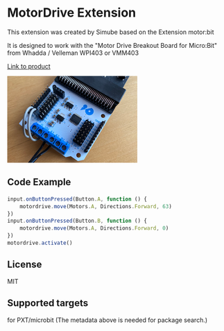 # MotorDrive Extension
This extension was created by Simube based on the Extension motor:bit

It is designed to work with the "Motor Drive Breakout Board for Micro:Bit" from Whadda / Velleman
WPI403 or VMM403

[Link to product](https://www.velleman.eu/products/view?id=455662)

![](https://github.com/simube/MotorDrive/blob/master/icon.png?raw=true)



## Code Example
```JavaScript
input.onButtonPressed(Button.A, function () {
    motordrive.move(Motors.A, Directions.Forward, 63)
})
input.onButtonPressed(Button.B, function () {
    motordrive.move(Motors.A, Directions.Forward, 0)
})
motordrive.activate()
```

## License
MIT

## Supported targets
for PXT/microbit (The metadata above is needed for package search.)

